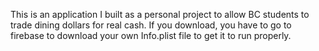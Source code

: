 This is an application I built as a personal project to allow BC students to trade dining dollars for real cash.
If you download, you have to go to firebase to download your own Info.plist file to get it to run properly.

